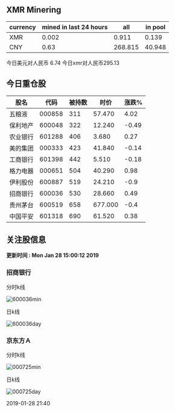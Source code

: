 ## XMR Minering

|currency|mined in last 24 hours|all|in pool|
|---|---|---|---|
|XMR|0.002|0.911|0.139|
|CNY|0.63|268.815|40.948|

今日美元对人民币 6.74	今日xmr对人民币295.13


## 今日重仓股 

|股名|代码|被持数|时价|涨跌%|
|---|---|---|---|---|
|五粮液|000858|311|57.470|4.02|
|保利地产|600048|322|12.240|-0.49|
|农业银行|601288|406|3.680|0.27|
|美的集团|000333|423|41.840|-0.14|
|工商银行|601398|442|5.510|-0.18|
|格力电器|000651|504|40.290|0.98|
|伊利股份|600887|519|24.210|-0.9|
|招商银行|600036|530|28.660|0.49|
|贵州茅台|600519|658|677.000|-0.4|
|中国平安|601318|690|61.520|0.38|

## 关注股信息
**更新时间 : Mon Jan 28 15:00:12 2019**
### 招商银行 
分时k线

![600036min](http://image.sinajs.cn/newchart/min/n/sh600036.gif)

日k线

![600036day](http://image.sinajs.cn/newchart/daily/n/sh600036.gif)

### 京东方Ａ 
分时k线

![000725min](http://image.sinajs.cn/newchart/min/n/sz000725.gif)

日k线

![000725day](http://image.sinajs.cn/newchart/daily/n/sz000725.gif)

2019-01-28 21:40
